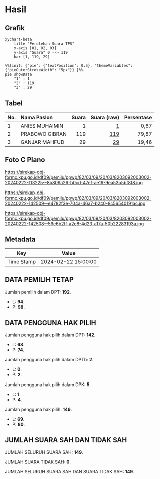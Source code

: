 # Hasil

## Grafik

```mermaid
xychart-beta
    title "Perolehan Suara TPS"
    x-axis [01, 02, 03]
    y-axis "Suara" 0 --> 119
    bar [1, 119, 29]
```

```mermaid
%%{init: {"pie": {"textPosition": 0.5}, "themeVariables": {"pieOuterStrokeWidth": "5px"}} }%%
pie showData
    "1" : 1
    "2" : 119
    "3" : 29
```

## Tabel

| No. | Nama Paslon    | Suara | Suara (raw) | Persentase |
|:--- |:-------------- | -----:| -----------:| ----------:|
| 1   | ANIES MUHAIMIN | 1     | [1][p-1]    | 0,67       |
| 2   | PRABOWO GIBRAN | 119   | [119][p-2]  | 79,87      |
| 3   | GANJAR MAHFUD  | 29    | [29][p-3]   | 19,46      |


[p-1]: https://github.com/gigit-pemilu/pemilu-2024-82-maluku-utara/blob/main/pilpres/hitung-suara/sub/82-maluku-utara/sub/03-halmahera-utara/sub/09-loloda-utara/sub/2003-asimiro/sub/002-tps/sub/paslon-1.txt
[p-2]: https://github.com/gigit-pemilu/pemilu-2024-82-maluku-utara/blob/main/pilpres/hitung-suara/sub/82-maluku-utara/sub/03-halmahera-utara/sub/09-loloda-utara/sub/2003-asimiro/sub/002-tps/sub/paslon-2.txt
[p-3]: https://github.com/gigit-pemilu/pemilu-2024-82-maluku-utara/blob/main/pilpres/hitung-suara/sub/82-maluku-utara/sub/03-halmahera-utara/sub/09-loloda-utara/sub/2003-asimiro/sub/002-tps/sub/paslon-3.txt

## Foto C Plano

https://sirekap-obj-formc.kpu.go.id/df09/pemilu/ppwp/82/03/09/20/03/8203092003002-20240222-113225--8b809a26-b0cd-47ef-ae19-9ea53b5bf8f8.jpg

https://sirekap-obj-formc.kpu.go.id/df09/pemilu/ppwp/82/03/09/20/03/8203092003002-20240222-142509--e4782f3e-704a-46a7-b240-8c56540191ac.jpg

https://sirekap-obj-formc.kpu.go.id/df09/pemilu/ppwp/82/03/09/20/03/8203092003002-20240222-142508--59e6b2ff-a2e8-4d23-a17a-50b22283193a.jpg


## Metadata

| Key        | Value               |
| ---------- | ------------------- |
| Time Stamp | 2024-02-22 15:00:00 |


## DATA PEMILIH TETAP

Jumlah pemilih dalam DPT: **192**.
 * L: **94**.
 * P: **98**.

## DATA PENGGUNA HAK PILIH

Jumlah pengguna hak pilih dalam DPT: **142**.
 * L: **68**.
 * P: **74**.

Jumlah pengguna hak pilih dalam DPTb: **2**.
 * L: **0**.
 * P: **2**.

Jumlah pengguna hak pilih dalam DPK: **5**.
 * L: **1**.
 * P: **4**.

Jumlah pengguna hak pilih: **149**.
 * L: **69**.
 * P: **80**.

## JUMLAH SUARA SAH DAN TIDAK SAH

JUMLAH SELURUH SUARA SAH: **149**.

JUMLAH SUARA TIDAK SAH: **0**.

JUMLAH SELURUH SUARA SAH DAN SUARA TIDAK SAH: **149**.


